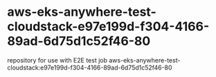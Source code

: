 # aws-eks-anywhere-test-cloudstack-e97e199d-f304-4166-89ad-6d75d1c52f46-80
repository for use with E2E test job aws-eks-anywhere-test-cloudstack:e97e199d-f304-4166-89ad-6d75d1c52f46-80
